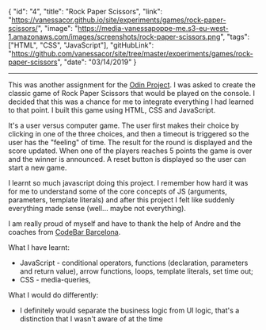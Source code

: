 {
"id": "4",
"title": "Rock Paper Scissors",
"link": "https://vanessacor.github.io/site/experiments/games/rock-paper-scissors/",
"image": "https://media-vanessapoppe-me.s3-eu-west-1.amazonaws.com/images/screenshots/rock-paper-scissors.png",
"tags": ["HTML", "CSS", "JavaScript"],
"gitHubLink": "https://github.com/vanessacor/site/tree/master/experiments/games/rock-paper-scissors",
"date": "03/14/2019"
}

---

This was another assignment for the [Odin Project](https://www.theodinproject.com/courses/web-development-101). I was asked to create the classic game of Rock Paper Scissors that would be played on the console. I decided that this was a chance for me to integrate everything I had learned to that point. I built this game using HTML, CSS and JavaScript.

It's a user versus computer game. The user first makes their choice by clicking in one of the three choices, and then a timeout is triggered so the user has the "feeling" of time. The result for the round is displayed and the score updated. When one of the players reaches 5 points the game is over and the winner is announced. A reset button is displayed so the user can start a new game.

I learnt so much javascript doing this project. I remember how hard it was for me to understand some of the core concepts of JS (arguments, parameters, template literals) and after this project I felt like suddenly everything made sense (well... maybe not everything).

I am really proud of myself and have to thank the help of Andre and the coaches from [CodeBar Barcelona](https://codebar.io/barcelona).

What I have learnt:

- JavaScript - conditional operators, functions (declaration, parameters and return value), arrow functions, loops, template literals, set time out;
- CSS - media-queries,

What I would do differently:

- I definitely would separate the business logic from UI logic, that's a distinction that I wasn't aware of at the time
